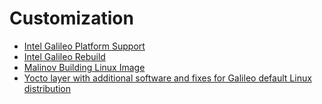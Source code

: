 # Customization

- [Intel Galileo Platform Support](http://git.yoctoproject.org/cgit/cgit.cgi/meta-intel-galileo/tree/)
- [Intel Galileo Rebuild](http://www.embarcados.com.br/galileo-yocto/)
- [Malinov Building Linux Image](http://www.malinov.com/system/app/pages/search?scope=search-site&q=galileo)
- [Yocto layer with additional software and fixes for Galileo default Linux distribution](https://github.com/alext-mkrs/meta-alext-galileo)

